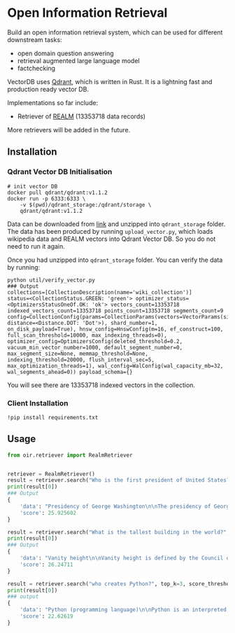# Open Information Retrieval
Build an open information retrieval system, which can be used for different downstream tasks:
- open domain question answering
- retrieval augmented large language model 
- factchecking

VectorDB uses [Qdrant](https://github.com/qdrant/qdrant.git), which is written in Rust. It is a lightning fast and production ready vector DB. 

Implementations so far include:
- Retriever of [REALM](https://arxiv.org/pdf/2002.08909.pdf) (13353718 data records)

More retrievers will be added in the future.


## Installation
### Qdrant Vector DB Initialisation
```shell
# init vector DB
docker pull qdrant/qdrant:v1.1.2
docker run -p 6333:6333 \
    -v $(pwd)/qdrant_storage:/qdrant/storage \
    qdrant/qdrant:v1.1.2
```
Data can be downloaded from [link](https://drive.google.com/drive/folders/1aropPBbAcQ1C-SjTY8BgwtnpiL2pinS3?usp=share_link) and unzipped into `qdrant_storage` folder.
The data has been produced by running `upload_vector.py`, which loads wikipedia data and REALM vectors into Qdrant Vector DB. So you do not need to run it again.

Once you had unzipped into `qdrant_storage` folder. You can verify the data by running:
```shell
python util/verify_vector.py
### Output
collections=[CollectionDescription(name='wiki_collection')]
status=<CollectionStatus.GREEN: 'green'> optimizer_status=<OptimizersStatusOneOf.OK: 'ok'> vectors_count=13353718 indexed_vectors_count=13353718 points_count=13353718 segments_count=9 config=CollectionConfig(params=CollectionParams(vectors=VectorParams(size=128, distance=<Distance.DOT: 'Dot'>), shard_number=1, on_disk_payload=True), hnsw_config=HnswConfig(m=16, ef_construct=100, full_scan_threshold=10000, max_indexing_threads=0), optimizer_config=OptimizersConfig(deleted_threshold=0.2, vacuum_min_vector_number=1000, default_segment_number=0, max_segment_size=None, memmap_threshold=None, indexing_threshold=20000, flush_interval_sec=5, max_optimization_threads=1), wal_config=WalConfig(wal_capacity_mb=32, wal_segments_ahead=0)) payload_schema={}
```
You will see there are 13353718 indexed vectors in the collection.


### Client Installation
```shell
!pip install requirements.txt
```

## Usage
```python
from oir.retriever import RealmRetriever


retriever = RealmRetriever()
result = retriever.search("Who is the first president of United States?", top_k=3, score_threshold=20.0)
print(result[0])
### Output
{
    'data': "Presidency of George Washington\n\nThe presidency of George Washington began on April 30, 1789, when Washington was inaugurated as the first President of the United States, and ended on March 4, 1797. Washington took office after the 1788–89 presidential election, the nation's first quadrennial presidential election, in which he was elected unanimously. Washington was re-elected unanimously in the 1792 presidential election, and chose to retire after two terms. He was succeeded by his vice president, John Adams of the Federalist Party. Washington had established his preeminence among the new nation's Founding Fathers through his service as Commander-in-Chief of the Continental Army during the American Revolutionary War and as President of the 1787 Constitutional Convention. Once the Constitution was approved, it was widely expected that Washington would become the first President of the United States, despite his own desire to retire from public life. In his first inaugural address, Washington expressed both his reluctance to accept the presidency and his inexperience with the duties of civil administration, but he proved an able leader. Washington presided over the establishment of the new federal governmentappointing all of the high-ranking officials in the executive and judicial branches, shaping numerous political practices, and establishing the site of the permanent capital of the United States.",
    'score': 25.925602
}

result = retriever.search("What is the tallest building in the world?", top_k=3, score_threshold=20.0)
print(result[0])
### Output
{
    'data': "Vanity height\n\nVanity height is defined by the Council on Tall Buildings and Urban Habitat (CTBUH) as the height difference between a skyscraper's pinnacle and the highest usable floor (usually observatory, office, restaurant, retail or hotel/residential). Because the CTBUH ranks the world's tallest buildings by height to pinnacle, a number of buildings appear higher in the rankings than they otherwise would due to extremely long spires. The controversy began when the Petronas Towers were named as the world's tallest buildings in 1998, despite having a roof 63.4\xa0m (208\xa0ft) lower than that of the Willis Tower. The current world's tallest building, Burj Khalifa, is officially 828 meters tall, but its highest usable floor is 585m above ground. Therefore, its vanity height is defined as 244 meters, or 29% of the building's total height. The likely next tallest building, Jeddah Tower (designed by the same architect), will be over 1,000 meters tall but its highest floor is 630m above ground. The top 370m (equivalent to an 85-story building) or 37% of the building's total height is unusable. When vanity height is excluded, the height progression of the world's tallest buildings looks much more modest in comparison.",
    'score': 26.24711
}

result = retriever.search("who creates Python?", top_k=3, score_threshold=20.0)
print(result[0])
### output
{
    'data': "Python (programming language)\n\nPython is an interpreted, high-level, general-purpose programming language. Created by Guido van Rossum and first released in 1991, Python has a design philosophy that emphasizes code readability, notably using significant whitespace. It provides constructs that enable clear programming on both small and large scales. In July 2018, Van Rossum stepped down as the leader in the language community. Python features a dynamic type system and automatic memory management. It supports multiple programming paradigms, including object-oriented, imperative, functional and procedural, and has a large and comprehensive standard library. Python interpreters are available for many operating systems. CPython, the reference implementation of Python, is open source software and has a community-based development model, as do nearly all of Python's other implementations. Python and CPython are managed by the non-profit Python Software Foundation. Python was conceived in the late 1980s by Guido van Rossum at Centrum Wiskunde & Informatica (CWI) in the Netherlands as a successor to the ABC language (itself inspired by SETL), capable of exception handling and interfacing with the Amoeba operating system. Its implementation began in December 1989.",
    'score': 22.62619
}

```
